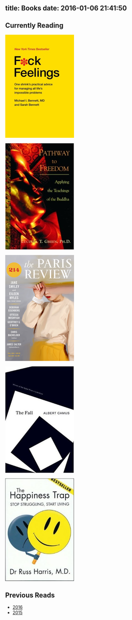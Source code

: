 title: Books
date: 2016-01-06 21:41:50
---

## Currently Reading

![Fuck Feelings](/i/fuckfeelings.jpg)

![Pathway to Freedom](/i/pathwaytofreedom.jpg)

![Paris Review 214](/i/parisreview214.png)

![The Fall](/i/thefall.jpg)

![The Happiness Trap](/i/happinesstrap.jpg)

## Previous Reads

* [2016](/Books/2016/)
* [2015](/Books/2015/)
